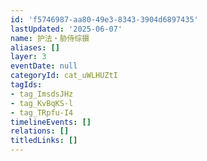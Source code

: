 ```yaml
---
id: 'f5746987-aa80-49e3-8343-3904d6897435'
lastUpdated: '2025-06-07'
name: 护法・胁侍综摄
aliases: []
layer: 3
eventDate: null
categoryId: cat_uWLHUZtI
tagIds:
- tag_ImsdsJHz
- tag_KvBqKS-l
- tag_TRpfu-I4
timelineEvents: []
relations: []
titledLinks: []
---
```


